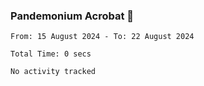 ### Pandemonium Acrobat 🤸

<!--START_SECTION:waka-->

```all_time
From: 15 August 2024 - To: 22 August 2024

Total Time: 0 secs

No activity tracked
```

<!--END_SECTION:waka-->
